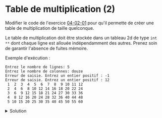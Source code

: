 # Table de multiplication (2)

Modifier le code de l'exercice [04-02-01](04-02-01-Table_de_multiplication.md) pour 
qu'il permette de créer une table de multiplication de taille quelconque.

Le table de multiplication doit être stockée dans un tableau 2d de type `int **` 
dont chaque ligne est allouée indépendamment des autres. Prenez soin de garantir 
l'absence de fuites mémoire. 

Exemple d'exécution : 

~~~
Entrez le nombre de lignes: 5
Entrez le nombre de colonnes: douze
Erreur de saisie. Entrez un entier positif : -1 
Erreur de saisie. Entrez un entier positif : 12
 1  2  3  4  5  6  7  8  9 10 11 12 
 2  4  6  8 10 12 14 16 18 20 22 24 
 3  6  9 12 15 18 21 24 27 30 33 36 
 4  8 12 16 20 24 28 32 36 40 44 48 
 5 10 15 20 25 30 35 40 45 50 55 60 
~~~~

<details>
<summary>Solution</summary>

~~~cpp
#include <stdio.h>    // printf, scanf
#include <stddef.h>   // size_t
#include <stdlib.h>   // calloc, free, malloc
#include <stdint.h>   // int64_t 
#include <inttypes.h> // SCNd64

size_t lire_size_t(const char *message) {
    // lecture avec vérification d'un entier de type size_t 
   
    int64_t n;
    printf("%s", message);
    while (scanf("%" SCNd64, &n) != 1 || n <= 0) {
        printf("Erreur de saisie. Entrez un entier positif : ");
        while (getchar() != '\n')
            ;
    }
    return (size_t)n;
}

int main() {
    size_t lignes;
    size_t colonnes;
    int **tab;

    lignes = lire_size_t("Entrez le nombre de lignes: ");
    colonnes = lire_size_t("Entrez le nombre de colonnes: ");

    // allocation du tableau de tableaux
    tab = (int **)calloc(lignes, sizeof(int *));
    if (tab == NULL) {
        printf("Erreur d'allocation de memoire\n");
        return 1;
    }

    // allocation des tableaux pour chaque ligne
    for (size_t i = 0; i < lignes; i++) {
        tab[i] = (int *)malloc(colonnes * sizeof(int));
        if (tab[i] == NULL) {
            printf("Erreur d'allocation de memoire\n");
            goto liberation;
        }
    }

    // remplissage avec les valeurs de la table de multiplication
    for (size_t i = 0; i < lignes; i++) {
        for (size_t j = 0; j < colonnes; j++) {
            tab[i][j] = (i + 1) * (j + 1);
        }
    }

    // affichage
    for (size_t i = 0; i < lignes; i++) {
        for (size_t j = 0; j < colonnes; j++) {
            printf("%2d ", tab[i][j]);
        }
        printf("\n");
    }

liberation:
    for (size_t i = 0; i < lignes; i++) {
        free(tab[i]);
    }
    free(tab);
}  
~~~

</details>